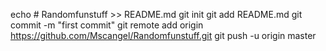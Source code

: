 echo # Randomfunstuff >> README.md
git init
git add README.md
git commit -m "first commit"
git remote add origin https://github.com/Mscangel/Randomfunstuff.git
git push -u origin master
